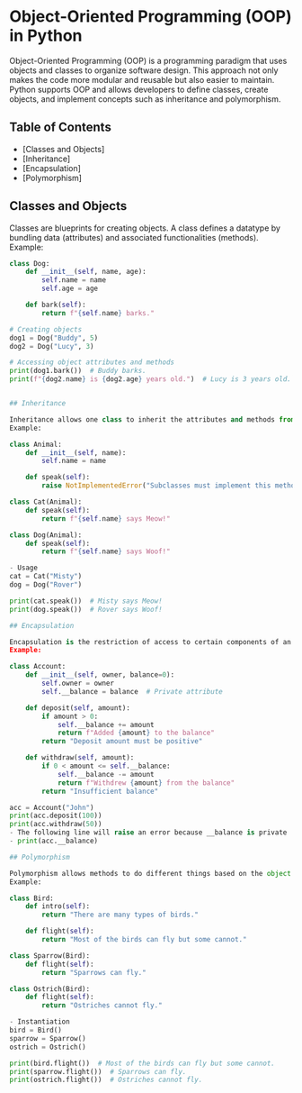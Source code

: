 # Object-Oriented Programming (OOP) in Python

Object-Oriented Programming (OOP) is a programming paradigm that uses objects and classes to organize software design. This approach not only makes the code more modular and reusable but also easier to maintain. Python supports OOP and allows developers to define classes, create objects, and implement concepts such as inheritance and polymorphism.

## Table of Contents
- [Classes and Objects]
- [Inheritance]
- [Encapsulation]
- [Polymorphism]

## Classes and Objects

Classes are blueprints for creating objects. A class defines a datatype by bundling data (attributes) and associated functionalities (methods).
Example:

```python
class Dog:
    def __init__(self, name, age):
        self.name = name
        self.age = age

    def bark(self):
        return f"{self.name} barks."

# Creating objects
dog1 = Dog("Buddy", 5)
dog2 = Dog("Lucy", 3)

# Accessing object attributes and methods
print(dog1.bark())  # Buddy barks.
print(f"{dog2.name} is {dog2.age} years old.")  # Lucy is 3 years old.```


## Inheritance

Inheritance allows one class to inherit the attributes and methods from another class. A class that inherits is called a child class, and the class it inherits from is called the parent class.
Example:

class Animal:
    def __init__(self, name):
        self.name = name

    def speak(self):
        raise NotImplementedError("Subclasses must implement this method")

class Cat(Animal):
    def speak(self):
        return f"{self.name} says Meow!"

class Dog(Animal):
    def speak(self):
        return f"{self.name} says Woof!"

- Usage
cat = Cat("Misty")
dog = Dog("Rover")

print(cat.speak())  # Misty says Meow!
print(dog.speak())  # Rover says Woof!

## Encapsulation

Encapsulation is the restriction of access to certain components of an object, which prevents the internal state of the object from being changed by anything other than the object's own methods.
Example:

class Account:
    def __init__(self, owner, balance=0):
        self.owner = owner
        self.__balance = balance  # Private attribute

    def deposit(self, amount):
        if amount > 0:
            self.__balance += amount
            return f"Added {amount} to the balance"
        return "Deposit amount must be positive"

    def withdraw(self, amount):
        if 0 < amount <= self.__balance:
            self.__balance -= amount
            return f"Withdrew {amount} from the balance"
        return "Insufficient balance"

acc = Account("John")
print(acc.deposit(100))
print(acc.withdraw(50))
- The following line will raise an error because __balance is private
- print(acc.__balance)

## Polymorphism

Polymorphism allows methods to do different things based on the object it is acting upon. This is achieved by having a method in a parent class that is overridden by a method in a child class.
Example:

class Bird:
    def intro(self):
        return "There are many types of birds."

    def flight(self):
        return "Most of the birds can fly but some cannot."

class Sparrow(Bird):
    def flight(self):
        return "Sparrows can fly."

class Ostrich(Bird):
    def flight(self):
        return "Ostriches cannot fly."

- Instantiation
bird = Bird()
sparrow = Sparrow()
ostrich = Ostrich()

print(bird.flight())  # Most of the birds can fly but some cannot.
print(sparrow.flight())  # Sparrows can fly.
print(ostrich.flight())  # Ostriches cannot fly.
